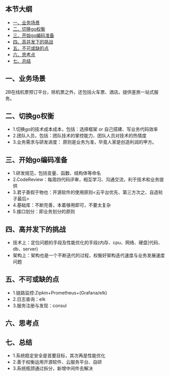 ## 本节大纲
* [一、业务场景](#1)
* [二、切换go权衡](#2)
* [三、开始go编码准备](#3)
* [四、高并发下的挑战](#4)
* [五、不可或缺的点](#5)
* [六、思考点](#6)
* [七、总结](#7)

## <span id="1">一、业务场景</span>
2B在线机票预订平台，除机票之外，还包括火车票、酒店。提供差旅一站式服务。
## <span id="2">二、切换go权衡</span>
* 1.切换go的技术成本成本，包括：选择框架 or 自己搭建、写业务代码效率
* 2.团队人员，包括：团队技术的掌控能力、团队人员对技术的热情度
* 3.业务需求与研发进度： 原则是业务为准，毕竟人家是创造利润的甲方。


## <span id="3">三、开始go编码准备</span>
* 1.研发规范，包括变量、函数、结构体等命名
* 2.CodeReview：每周四代码评审，相互学习、沟通交流，利于技术和业务提供
* 3.君子善假于物也：开源软件的使用原则<云平台优先、第三方次之、自造轮子最后>
* 4.基础库：不断完善，本着够用即可，不要太复杂
* 5.接口划分：即业务划分的原则

## <span id="4">四、高并发下的挑战</span>
* 技术上：定位问题的手段及性能优化的手段(内存、cpu、网络、硬盘|代码、db、server)
* 架构上：架构也是一个不断迭代的过程，权衡好架构迭代速度与业务发展速度问题

## <span id="5">五、不可或缺的点</span>
* 1.链路监控:Zipkin+Prometheus+(Grafana/elk)
* 2.日志查询：elk
* 3.服务注册与发现：consul

## <span id="6">六、思考点</span>

## <span id="7">七、总结</span>
* 1.系统稳定安全是首要目标，其次再是性能优化
* 2.善于权衡运用开源软件、云服务平台、自研
* 3.系统瓶颈通过拆分，新增中间件去解决
